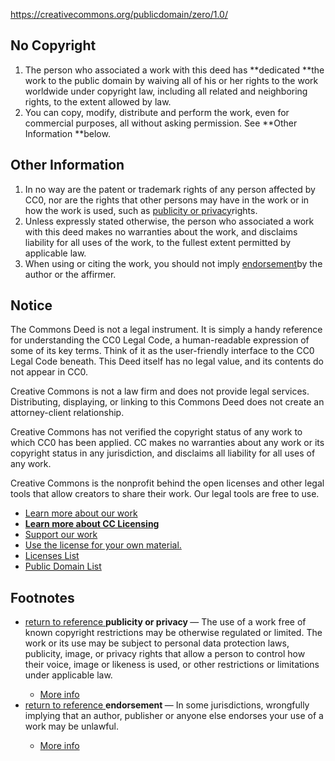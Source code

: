 https://creativecommons.org/publicdomain/zero/1.0/

## No Copyright

1. The person who associated a work with this deed has **dedicated **the work to the public domain by waiving all of his or her rights to the work worldwide under copyright law, including all related and neighboring rights, to the extent allowed by law.
2. You can copy, modify, distribute and perform the work, even for commercial purposes, all without asking permission. See **Other Information **below.

## Other Information

1. In no way are the patent or trademark rights of any person affected by CC0, nor are the rights that other persons may have in the work or in how the work is used, such as [publicity or privacy](https://creativecommons.org/publicdomain/zero/1.0/#ref-publicity-rights)rights.
2. Unless expressly stated otherwise, the person who associated a work with this deed makes no warranties about the work, and disclaims liability for all uses of the work, to the fullest extent permitted by applicable law.
3. When using or citing the work, you should not imply [endorsement](https://creativecommons.org/publicdomain/zero/1.0/#ref-endorsement)by the author or the affirmer.

##  Notice

The Commons Deed is not a legal instrument. It is simply a handy reference for understanding the CC0 Legal Code, a human-readable expression of some of its key terms. Think of it as the user-friendly interface to the CC0 Legal Code beneath. This Deed itself has no legal value, and its contents do not appear in CC0.

Creative Commons is not a law firm and does not provide legal services. Distributing, displaying, or linking to this Commons Deed does not create an attorney-client relationship.

Creative Commons has not verified the copyright status of any work to which CC0 has been applied. CC makes no warranties about any work or its copyright status in any jurisdiction, and disclaims all liability for all uses of any work.

Creative Commons is the nonprofit behind the open licenses and other legal tools that allow creators to share their work. Our legal tools are free to use.

- [Learn more about our work](https://creativecommons.org/about/)
- **[Learn more about CC Licensing](https://creativecommons.org/share-your-work/cclicenses/)**
- [Support our work](https://creativecommons.org/donate/)
- [Use the license for your own material.](https://creativecommons.org/choose/)
- [Licenses List](https://creativecommons.org/licenses/list.en)
- [Public Domain List](https://creativecommons.org/publicdomain/list.en)

<footer><article class="footnotes"><h2 id="footnotes">Footnotes</h2><ul><li><article class="note" id="ref-publicity-rights"><a href="https://creativecommons.org/publicdomain/zero/1.0/#src-publicity-rights"><span class="icon-replace fa-angle-up"></span><span> </span><span>return to reference</span><span> </span></a><strong>publicity or privacy<span> </span></strong>— The use of a work free of known copyright restrictions may be otherwise regulated or limited. The work or its use may be subject to personal data protection laws, publicity, image, or privacy rights that allow a person to control how their voice, image or likeness is used, or other restrictions or limitations under applicable law.<ul><li><a href="https://creativecommons.org/faq/#what-are-publicity-personality-and-privacy-rights">More info</a></li></ul></article></li><li><article class="note" id="ref-endorsement"><a href="https://creativecommons.org/publicdomain/zero/1.0/#src-endorsement"><span class="icon-replace fa-angle-up"></span><span> </span><span>return to reference</span><span> </span></a><strong>endorsement<span> </span></strong>— In some jurisdictions, wrongfully implying that an author, publisher or anyone else endorses your use of a work may be unlawful.<ul><li><a href="https://creativecommons.org/faq/#do-i-need-to-be-aware-of-anything-else-when-providing-attribution">More info</a></li></ul></article></li></ul></article></footer>